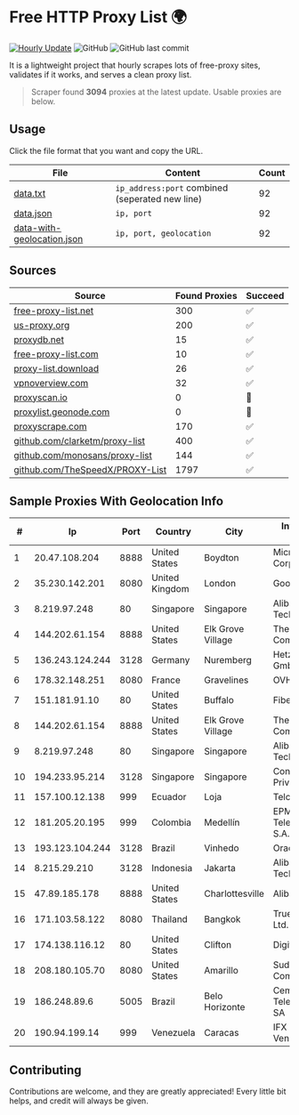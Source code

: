 
# Free HTTP Proxy List 🌍

[![Hourly Update](https://github.com/mertguvencli/http-proxy-list/actions/workflows/main.yml/badge.svg?branch=main)](https://github.com/mertguvencli/http-proxy-list/actions/workflows/main.yml)
![GitHub](https://img.shields.io/github/license/mertguvencli/http-proxy-list)
![GitHub last commit](https://img.shields.io/github/last-commit/mertguvencli/http-proxy-list)

It is a lightweight project that hourly scrapes lots of free-proxy sites, validates if it works, and serves a clean proxy list.


> Scraper found **3094** proxies at the latest update. Usable proxies are below.

## Usage

Click the file format that you want and copy the URL.


|File|Content|Count|
|----|-------|-----|
|[data.txt](https://raw.githubusercontent.com/mertguvencli/http-proxy-list/main/proxy-list/data.txt)|`ip_address:port` combined (seperated new line)|92|
|[data.json](https://raw.githubusercontent.com/mertguvencli/http-proxy-list/main/proxy-list/data.json)|`ip, port`|92|
|[data-with-geolocation.json](https://raw.githubusercontent.com/mertguvencli/http-proxy-list/main/proxy-list/data-with-geolocation.json)|`ip, port, geolocation`|92|

## Sources

|Source|Found Proxies|Succeed|
|------|-------------|-------|
|[free-proxy-list.net](https://free-proxy-list.net)|300|✅|
|[us-proxy.org](https://www.us-proxy.org)|200|✅|
|[proxydb.net](http://proxydb.net)|15|✅|
|[free-proxy-list.com](https://free-proxy-list.com/?page=&port=&type%5B%5D=http&type%5B%5D=https&up_time=0&search=Search)|10|✅|
|[proxy-list.download](https://www.proxy-list.download/HTTP)|26|✅|
|[vpnoverview.com](https://vpnoverview.com/privacy/anonymous-browsing/free-proxy-servers)|32|✅|
|[proxyscan.io](https://www.proxyscan.io)|0|🚫|
|[proxylist.geonode.com](https://proxylist.geonode.com/api/proxy-list?limit=300&page=1&sort_by=lastChecked&sort_type=desc&protocols=http,https)|0|🚫|
|[proxyscrape.com](https://api.proxyscrape.com/v2/?request=displayproxies&protocol=http&timeout=10000&country=all&ssl=all&anonymity=all)|170|✅|
|[github.com/clarketm/proxy-list](https://raw.githubusercontent.com/clarketm/proxy-list/master/proxy-list-raw.txt)|400|✅|
|[github.com/monosans/proxy-list](https://raw.githubusercontent.com/monosans/proxy-list/main/proxies/http.txt)|144|✅|
|[github.com/TheSpeedX/PROXY-List](https://raw.githubusercontent.com/TheSpeedX/PROXY-List/master/http.txt)|1797|✅|


## Sample Proxies With Geolocation Info

|#|Ip|Port|Country|City|Internet Service Provider|
|-|--|----|-------|----|-------------------------|
|1|20.47.108.204|8888|United States|Boydton|Microsoft Corporation|
|2|35.230.142.201|8080|United Kingdom|London|Google LLC|
|3|8.219.97.248|80|Singapore|Singapore|Alibaba (US) Technology Co., Ltd.|
|4|144.202.61.154|8888|United States|Elk Grove Village|The Constant Company|
|5|136.243.124.244|3128|Germany|Nuremberg|Hetzner Online GmbH|
|6|178.32.148.251|8080|France|Gravelines|OVH SAS|
|7|151.181.91.10|80|United States|Buffalo|Fibertech Networks|
|8|144.202.61.154|8888|United States|Elk Grove Village|The Constant Company|
|9|8.219.97.248|80|Singapore|Singapore|Alibaba (US) Technology Co., Ltd.|
|10|194.233.95.214|3128|Singapore|Singapore|Contabo Asia Private Limited|
|11|157.100.12.138|999|Ecuador|Loja|Telconet S.A|
|12|181.205.20.195|999|Colombia|Medellín|EPM Telecomunicaciones S.A. E.S.P.|
|13|193.123.104.244|3128|Brazil|Vinhedo|Oracle Corporation|
|14|8.215.29.210|3128|Indonesia|Jakarta|Alibaba (US) Technology Co., Ltd.|
|15|47.89.185.178|8888|United States|Charlottesville|Alibaba.com LLC|
|16|171.103.58.122|8080|Thailand|Bangkok|True Internet Co., Ltd.|
|17|174.138.116.12|80|United States|Clifton|DigitalOcean, LLC|
|18|208.180.105.70|8080|United States|Amarillo|Suddenlink Communications|
|19|186.248.89.6|5005|Brazil|Belo Horizonte|Cemig Telecomunicações SA|
|20|190.94.199.14|999|Venezuela|Caracas|IFX Networks Venezuela C.A.|



## Contributing

Contributions are welcome, and they are greatly appreciated! Every
little bit helps, and credit will always be given.


